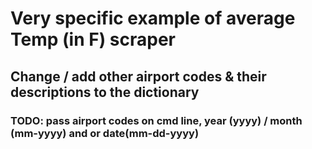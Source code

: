 # Very specific example of average Temp (in F) scraper
## Change / add other airport codes & their descriptions to the dictionary
### TODO: pass airport codes on cmd line, year (yyyy) / month (mm-yyyy) and or date(mm-dd-yyyy)